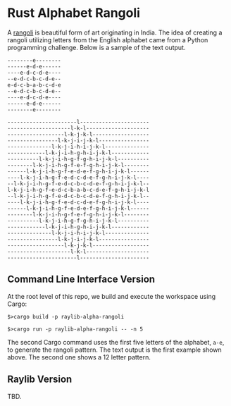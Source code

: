 # Rust Alphabet Rangoli

A [rangoli](https://en.wikipedia.org/wiki/Rangoli) is beautiful form of art originating in India. The idea of creating a rangoli utilizing letters from the English alphabet came from a Python programming challenge. Below is a sample of the text output. 

```
--------e--------
------e-d-e------
----e-d-c-d-e----
--e-d-c-b-c-d-e--
e-d-c-b-a-b-c-d-e
--e-d-c-b-c-d-e--
----e-d-c-d-e----
------e-d-e------
--------e--------

----------------------l----------------------
--------------------l-k-l--------------------
------------------l-k-j-k-l------------------
----------------l-k-j-i-j-k-l----------------
--------------l-k-j-i-h-i-j-k-l--------------
------------l-k-j-i-h-g-h-i-j-k-l------------
----------l-k-j-i-h-g-f-g-h-i-j-k-l----------
--------l-k-j-i-h-g-f-e-f-g-h-i-j-k-l--------
------l-k-j-i-h-g-f-e-d-e-f-g-h-i-j-k-l------
----l-k-j-i-h-g-f-e-d-c-d-e-f-g-h-i-j-k-l----
--l-k-j-i-h-g-f-e-d-c-b-c-d-e-f-g-h-i-j-k-l--
l-k-j-i-h-g-f-e-d-c-b-a-b-c-d-e-f-g-h-i-j-k-l
--l-k-j-i-h-g-f-e-d-c-b-c-d-e-f-g-h-i-j-k-l--
----l-k-j-i-h-g-f-e-d-c-d-e-f-g-h-i-j-k-l----
------l-k-j-i-h-g-f-e-d-e-f-g-h-i-j-k-l------
--------l-k-j-i-h-g-f-e-f-g-h-i-j-k-l--------
----------l-k-j-i-h-g-f-g-h-i-j-k-l----------
------------l-k-j-i-h-g-h-i-j-k-l------------
--------------l-k-j-i-h-i-j-k-l--------------
----------------l-k-j-i-j-k-l----------------
------------------l-k-j-k-l------------------
--------------------l-k-l--------------------
----------------------l----------------------
```

## Command Line Interface Version

At the root level of this repo, we build and execute the workspace using Cargo:

`$>cargo build -p raylib-alpha-rangoli`

`$>cargo run -p raylib-alpha-rangoli -- -n 5` 

The second Cargo command uses the first five letters of the alphabet, `a-e`, to generate the rangoli pattern. The text output is the first example shown above. The second one shows a 12 letter pattern.

## Raylib Version

TBD.